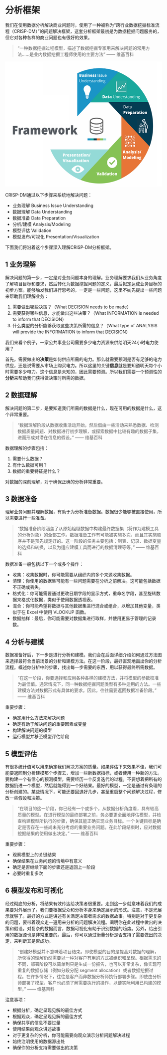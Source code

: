 # 分析框架
我们在使用数据分析解决商业问题时，使用了一种被称为“跨行业数据挖掘标准流程（CRISP-DM）”的问题解决框架，这套分析框架最初是为数据挖掘问题服务的，但它对各种各样的商业问题也有很好的效果。

> “一种数据挖掘过程模型，描述了数据挖掘专家用来解决问题的常用方法……是业内数据挖掘工程师使用的主要方法” —— 维基百科

<img src="https://github.com/JayFrank/ContinuousLearning/blob/master/Udacity-Business%20Data%20Analysis%20Nanodegree/7.%20%E5%BF%85%E4%BF%AE%E8%AF%BE%E7%A8%8B%20-%20%E7%94%A8%E6%95%B0%E6%8D%AE%E5%88%86%E6%9E%90%E8%A7%A3%E5%86%B3%E5%95%86%E4%B8%9A%E9%97%AE%E9%A2%98/Lesson3-%E7%BA%BF%E6%80%A7%E5%9B%9E%E5%BD%92/Framework.png"  height="400">

CRISP-DM通过以下步骤来系统地解决问题：
* 业务理解 Business Issue Understanding
* 数据理解 Data Understanding
* 数据准备 Data Preparation
* 分析/建模 Analysis/Modeling
* 模型评估 Validation
* 模型发布/可视化 Presentation/Visualization

下面我们将沿着这个步骤深入理解CRISP-DM分析框架。

## 1 业务理解
解决问题的第一步，一定是对业务问题本身的理解。业务理解要求我们从业务角度了解项目目标和要求，然后转化为数据挖掘问题的定义，最后拟定达成业务目标的初步方案。能够触发我们进行思考的，一定是一些问题，这里不妨先提出一些问题来帮助我们理解业务：

1. 需要做出哪些决策？（What DECISION needs to be made）
2. 需要获得哪些信息，才能做出这些决策？（What INFORMATION is needed to inform that DECISION）
3. 什么类型的分析能够获取这些决策所需的信息？（What type of ANALYSIS will provide the INFORMATION to inform that DECISION）

我们来看个例子，一家公共事业公司需要多少电力资源来供给明天24小时电力使用？

首先，需要做出的**决策**是如何供应所需的电力。那么就需要预测是否有足够的电力供应，还是说需要从市场上购买电力。所以这里的关键**信息**就是要知道明天每个小时需要多少电力。这个信息是未知的，因此需要预测。所以我们需要一个预测性的**分析**来帮助我们获得做决策时所需的数据。

## 2 数据理解

解决问题的第二步，是要知道我们所需的数据是什么，现在可用的数据是什么，这个非常重要。

> “数据理解阶段从数据收集活动开始，然后借由一些活动来熟悉数据、检测数据质量问题、对数据进行初步理解，或探索数据中比较有趣的数据子集，进而形成对潜在信息的假设。” —— 维基百科

数据理解的步骤包括：

1. 需要什么数据？
2. 有什么数据可用？
3. 数据的重要特征是什么？

对数据的深刻理解，对于确保正确的分析非常重要。

## 3 数据准备
理解业务问题并理解数据，有助于为分析准备数据。数据很少能够被直接使用，所以需要进行一些准备。

> “数据准备阶段涵盖了从原始粗糙数据中构建最终数据集（将作为建模工具的分析对象）的全部工作。数据准备工作有可能被实施多次，而且其实施顺序并不是预先规定好的。这一阶段的任务主要包括：制表、记录、数据变量的选择和转换，以及为适应建模工具而进行的数据清理等等。” —— 维基百科

数据准备一般包括以下一个或多个操作：
* 收集：收集数据时，你可能需要从组织内的多个来源收集数据。
* 清理：你使用的数据集可能有一些问题需要在分析之前解决。这可能包括数据不正确或丢失。
* 格式化：你可能需要通过更改日期字段的显示方式，重命名字段，甚至旋转数据来格式化数据，类似于使用数据透视表。
* 混合：你可能希望将数据与其他数据集进行混合或组合，以增加其他变量，类似于在 Excel 中使用 VLOOKUP 函数。
* 数据抽样：最后，你可能需要对数据集进行取样，并使用更易于管理的记录数。

## 4 分析与建模
数据准备好后，下一步是进行分析和建模。我们会在后面详细介绍如何通过方法图来选择最符合当前场景的分析和建模方法。在这一阶段，最好直观地画出你的分析流程。概述你分析中的步骤，找出每一步需要的东西，用以获得最终所需数据。

> “在这一阶段，你要选择和应用各种各样的建模方法，并将模型的参数校准为最佳值。通常情况下，同一种数据挖掘问题类型有多种适用的方法。一些建模方法对数据形式有具体的要求。因此，往往需要返回数据准备阶段。” —— 维基百科

重要步骤：
* 确定用什么方法来解决问题
* 确定有助于解决问题的重要因素或变量
* 构建解决问题的模型
* 运行模型并移至模型评估阶段

## 5 模型评估
有很多统计值可以用来确定我们解决方案的质量。如果评估下来效果不佳，我们可能要返回到分析建模那个步骤去，增加一些新数据指标，或者使用一种新的方法。要构建一个有信心的预测模型，需要经历一个反复迭代的过程。不要想着把所有的数据扔进一个模型，然后就能得到一个好结果。最好的模型，一定是通过有条理的分析创建的。某些情况下，可能还要回退好几步，甚至重启整个问题解决过程，修改一些假设和决策。

> “在项目的这一阶段，你已经有一个或多个，从数据分析角度看，具有较高质量的模型。在进行模型的最终部署之前，务必要更全面地评估模型，并检查构建模型所执行的步骤，确保其能正确实现业务目标。一个关键目标是确定是否存在一些尚未充分考虑的重要业务问题。在此阶段结束时，应对数据挖掘结果的使用做出决定。” —— 维基百科

重要步骤：
* 观察模型上的关键结果
* 确保结果在业务问题的情境中有意义
* 确定是否继续下面的步骤还是返回上一阶段
* 必要时重复多次

## 6 模型发布和可视化
经过彻底的分析，将结果有效传达给决策者很重要。走到这一步就意味着我们的成果要对外展示了。我们要根据受众和分析本身来确定展示的形式。注意，不是光展示就够了。最好的方式是讲述有关满足决策者需求的数据故事。特别是对于更复杂的问题，要带着观众走一遍用来分析的问题解决流程。阐明你在此过程中做出的决策和假设。对复杂的数据而言，数据可视化有助于识别数据的趋势。另外，给出引用的数据源也是非常重要的。最后，你可以通过衡量分析是否支持了需要做出的决定，来判断其是否成功。

> “创建好模型并不意味着项目结束。即使模型的目的是提高对数据的理解，所获得的理解仍然需要以一种对客户有用的方式被组织和呈现。根据需求的不同，部署阶段可以简单到只是生成一份报告，也可以非常复杂，像实现可重复的数据存储（例如分段分配 segment allocation）或者数据挖掘过程。在许多情况下，往往是客户而非数据分析师执行部署步骤。即使由分析师部署了模型，客户也必须了解需要执行的操作，以便实际利用已构建的模型。” —— 维基百科

注意事项：
* 根据分析，确定呈现见解的最佳方式
* 根据观众，确定呈现见解的最佳方式
* 确保共享的信息不要过量
* 使用结果向观众讲述故事
* 对于更复杂的分析，你可能需要向观众演示分析问题解决过程
* 始终注明使用的数据源出处
* 确保你的分析支持需要做出的决策
